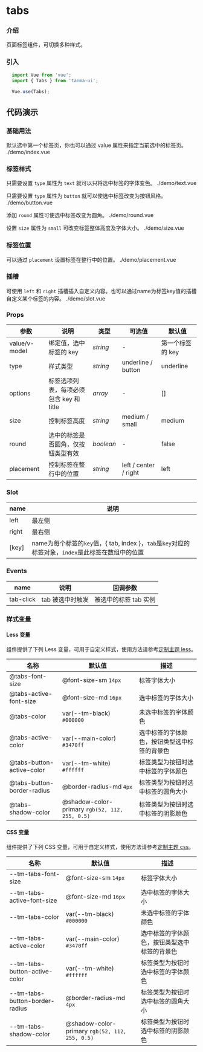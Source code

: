 # tabs

### 介绍

页面标签组件，可切换多种样式。

### 引入

```js
  import Vue from 'vue';
  import { Tabs } from 'tanma-ui';
  
  Vue.use(Tabs);
```

## 代码演示

### 基础用法

默认选中第一个标签页，你也可以通过 value 属性来指定当前选中的标签页。
<demo-code>./demo/index.vue</demo-code>

### 标签样式

只需要设置 ``type`` 属性为 ``text`` 就可以只将选中标签的字体变色。
<demo-code>./demo/text.vue</demo-code>

只需要设置 ``type`` 属性为 ``button`` 就可以使选中标签改变为按钮风格。
<demo-code>./demo/button.vue</demo-code>

添加 ``round`` 属性可使选中标签改变为圆角。
<demo-code>./demo/round.vue</demo-code>

设置 ``size`` 属性为 ``small`` 可改变标签整体高度及字体大小。
<demo-code>./demo/size.vue</demo-code>

### 标签位置

可以通过 ``placement`` 设置标签在整行中的位置。
<demo-code>./demo/placement.vue</demo-code>

### 插槽

可使用 ``left`` 和 ``right`` 插槽插入自定义内容。也可以通过name为标签key值的插槽自定义某个标签的内容。
<demo-code>./demo/slot.vue</demo-code>


### Props

参数 | 说明 | 类型 | 可选值 | 默认值
-- | -- | -- | -- | --
value/v-model | 绑定值，选中标签的 key | _string_ | - | 第一个标签的 key
type | 样式类型 | _string_ | underline / button | underline
options | 标签选项列表，每项必须包含 key 和 title | _array_ | - | []
size | 控制标签高度 | _string_ | medium / small | medium
round | 选中的标签是否圆角，仅按钮类型有效 | _boolean_ | - | false
placement | 控制标签在整行中的位置 | _string_ | left / center / right | left

### Slot

name | 说明 
-- | -- 
left | 最左侧
right | 最右侧
[key] | name为每个标签的``key``值，{ tab, index }，``tab``是``key``对应的标签对象，``index``是此标签在数组中的位置

### Events

name | 说明 | 回调参数
-- | -- | --
tab-click | tab 被选中时触发 | 被选中的标签 tab 实例

### 样式变量
#### Less 变量

组件提供了下列 Less 变量，可用于自定义样式，使用方法请参考[定制主题 less](#/theme)。

名称 | 默认值 | 描述
-- | -- | --
@tabs-font-size | @font-size-sm `14px` | 标签字体大小
@tabs-active-font-size | @font-size-md `16px` | 选中标签的字体大小
@tabs-color | var(--tm-black) `#000000` | 未选中标签的字体颜色
@tabs-active-color | var(--main-color) `#3470ff` | 选中标签的字体颜色，按钮类型选中标签的背景色
@tabs-button-active-color | var(--tm-white) `#ffffff` | 标签类型为按钮时选中标签的字体颜色
@tabs-button-border-radius | @border-radius-md `4px` | 标签类型为按钮时选中标签的圆角大小
@tabs-shadow-color | @shadow-color-primary `rgb(52, 112, 255, 0.5)` | 标签类型为按钮时选中标签的阴影颜色


#### CSS 变量

组件提供了下列 CSS 变量，可用于自定义样式，使用方法请参考[定制主题 css](#/theme2)。

名称 | 默认值 | 描述
-- | -- | --
--tm-tabs-font-size | @font-size-sm `14px` | 标签字体大小
--tm-tabs-active-font-size | @font-size-md `16px` | 选中标签的字体大小
--tm-tabs-color | var(--tm-black) `#000000` | 未选中标签的字体颜色
--tm-tabs-active-color | var(--main-color) `#3470ff` | 选中标签的字体颜色，按钮类型选中标签的背景色
--tm-tabs-button-active-color | var(--tm-white) `#ffffff` | 标签类型为按钮时选中标签的字体颜色
--tm-tabs-button-border-radius | @border-radius-md `4px` | 标签类型为按钮时选中标签的圆角大小
--tm-tabs-shadow-color | @shadow-color-primary `rgb(52, 112, 255, 0.5)` | 标签类型为按钮时选中标签的阴影颜色